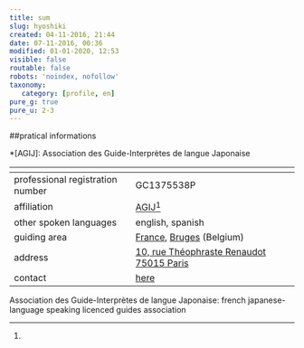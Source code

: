 ```yaml
---
title: sum
slug: hyoshiki
created: 04-11-2016, 21:44
date: 07-11-2016, 00:36
modified: 01-01-2020, 12:53
visible: false
routable: false
robots: 'noindex, nofollow'
taxonomy:
   category: [profile, en]
pure_g: true
pure_u: 2-3
---
```

##pratical informations

*[AGIJ]: Association des Guide-Interprètes de langue Japonaise

| <span hidden>hidden</span> | <span hidden>hidden</span> |
| -------------------------- | -------------------------- |
| profes<wbr>sional regis<wbr>tration number | GC1375538P |
| affilia<wbr>tion | [AGIJ][1][^1] |
| other spo<wbr>ken lan<wbr>guages | english, spanish |
| guiding area | [France][2], [Bruges][3] (Belgium) |
| address | [10, rue Théophraste Renaudot 75015 Paris][4] |
| contact | [here][5] |

[1]: http://www.agij-paris.com/ "http://www.agij-paris.com/"
[2]: #map_destinations "#map_destinations"
[3]: https://www.google.com/maps/place/France/@45.8629839,-6.7669772,5z/data=!3m1!4b1!4m5!3m4!1s0xd54a02933785731:0x6bfd3f96c747d9f7!8m2!3d46.227638!4d2.213749 "https://www.google.com/maps/place/France/"
[4]: https://www.google.com/maps/place/Bruges,+Belgique/@51.2605832,3.0820626,11z/data=!3m1!4b1!4m5!3m4!1s0x47c350d0c11e420d:0x1aa2f35ac8834df7!8m2!3d51.209348!4d3.2246995 "https://www.google.com/maps/place/Bruges,+Belgium"
[5]: http://www.francois-vidit.com/en#contact "https://www.francois-vidit.com/en#contact"
[^1]:
   Association des Guide-Interprètes de langue Japonaise: french japanese-language speaking licenced guides association